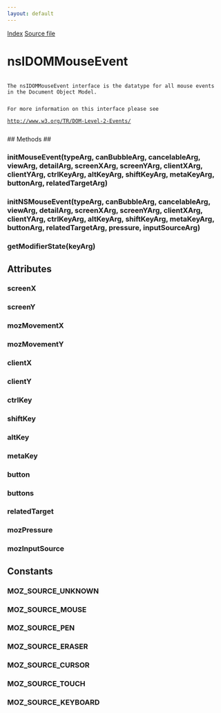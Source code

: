 ```yaml
---
layout: default
---
```

<div id='links'><a href="../index.html">Index</a>
<a href="http://dxr.mozilla.org/mozilla-central/source/dom/interfaces/events/nsIDOMMouseEvent.idl">Source file</a>
</div>

# nsIDOMMouseEvent #
<code>  
The nsIDOMMouseEvent interface is the datatype for all mouse events  
in the Document Object Model.  
  
For more information on this interface please see  
http://www.w3.org/TR/DOM-Level-2-Events/  
  
</code>
## Methods ##

### initMouseEvent(typeArg, canBubbleArg, cancelableArg, viewArg, detailArg, screenXArg, screenYArg, clientXArg, clientYArg, ctrlKeyArg, altKeyArg, shiftKeyArg, metaKeyArg, buttonArg, relatedTargetArg) ###

### initNSMouseEvent(typeArg, canBubbleArg, cancelableArg, viewArg, detailArg, screenXArg, screenYArg, clientXArg, clientYArg, ctrlKeyArg, altKeyArg, shiftKeyArg, metaKeyArg, buttonArg, relatedTargetArg, pressure, inputSourceArg) ###

### getModifierState(keyArg) ###

## Attributes ##

### screenX ###

### screenY ###

### mozMovementX ###

### mozMovementY ###

### clientX ###

### clientY ###

### ctrlKey ###

### shiftKey ###

### altKey ###

### metaKey ###

### button ###

### buttons ###

### relatedTarget ###

### mozPressure ###

### mozInputSource ###

## Constants ##

### MOZ_SOURCE_UNKNOWN ###

### MOZ_SOURCE_MOUSE ###

### MOZ_SOURCE_PEN ###

### MOZ_SOURCE_ERASER ###

### MOZ_SOURCE_CURSOR ###

### MOZ_SOURCE_TOUCH ###

### MOZ_SOURCE_KEYBOARD ###
